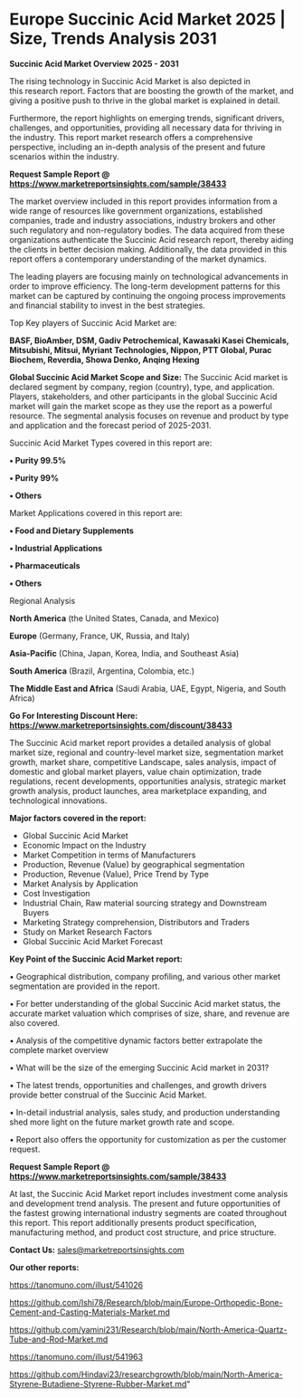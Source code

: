 # Europe Succinic Acid Market 2025 | Size, Trends Analysis 2031

<Strong> Succinic Acid Market Overview 2025 - 2031</strong>

The rising technology in Succinic Acid Market is also depicted in this research report. Factors that are boosting the growth of the market, and giving a positive push to thrive in the global market is explained in detail.

Furthermore, the report highlights on emerging trends, significant drivers, challenges, and opportunities, providing all necessary data for thriving in the industry. This report market research offers a comprehensive perspective, including an in-depth analysis of the present and future scenarios within the industry.

<strong>Request Sample Report @ <a href=https://www.marketreportsinsights.com/sample/38433>https://www.marketreportsinsights.com/sample/38433</a></strong>

The market overview included in this report provides information from a wide range of resources like government organizations, established companies, trade and industry associations, industry brokers and other such regulatory and non-regulatory bodies. The data acquired from these organizations authenticate the Succinic Acid research report, thereby aiding the clients in better decision making. Additionally, the data provided in this report offers a contemporary understanding of the market dynamics.

The leading players are focusing mainly on technological advancements in order to improve efficiency. The long-term development patterns for this market can be captured by continuing the ongoing process improvements and financial stability to invest in the best strategies.

Top Key players of Succinic Acid Market are:

<strong>BASF, BioAmber, DSM, Gadiv Petrochemical, Kawasaki Kasei Chemicals, Mitsubishi, Mitsui, Myriant Technologies, Nippon, PTT Global, Purac Biochem, Reverdia, Showa Denko, Anqing Hexing</strong>

<strong><b>Global Succinic Acid Market Scope and Size:</b></strong>
The Succinic Acid market is declared segment by company, region (country), type, and application. Players, stakeholders, and other participants in the global Succinic Acid market will gain the market scope as they use the report as a powerful resource. The segmental analysis focuses on revenue and product by type and application and the forecast period of 2025-2031.

Succinic Acid Market Types covered in this report are:

<strong>•  Purity 99.5%

•  Purity 99%

•  Others</strong>

Market Applications covered in this report are:

<strong>•  Food and Dietary Supplements

•  Industrial Applications

•  Pharmaceuticals

•  Others</strong> 

Regional Analysis

<strong>North America</strong> (the United States, Canada, and Mexico)

<strong>Europe</strong> (Germany, France, UK, Russia, and Italy)

<strong>Asia-Pacific</strong> (China, Japan, Korea, India, and Southeast Asia)

<strong>South America</strong> (Brazil, Argentina, Colombia, etc.)

<strong>The Middle East and Africa</strong> (Saudi Arabia, UAE, Egypt, Nigeria, and South Africa)

<strong>Go For Interesting Discount Here: <a href=https://www.marketreportsinsights.com/discount/38433>https://www.marketreportsinsights.com/discount/38433</a></strong>

The Succinic Acid market report provides a detailed analysis of global market size, regional and country-level market size, segmentation market growth, market share, competitive Landscape, sales analysis, impact of domestic and global market players, value chain optimization, trade regulations, recent developments, opportunities analysis, strategic market growth analysis, product launches, area marketplace expanding, and technological innovations.

<strong><b>Major factors covered in the report:</b></strong>
<ul>
  <li>Global Succinic Acid Market </li>
  <li>Economic Impact on the Industry</li>
  <li>Market Competition in terms of Manufacturers</li>
  <li>Production, Revenue (Value) by geographical segmentation</li>
  <li>Production, Revenue (Value), Price Trend by Type</li>
  <li>Market Analysis by Application</li>
  <li>Cost Investigation</li>
  <li>Industrial Chain, Raw material sourcing strategy and Downstream Buyers</li>
  <li>Marketing Strategy comprehension, Distributors and Traders</li>
  <li>Study on Market Research Factors</li>
  <li>Global Succinic Acid Market Forecast</li>
</ul>

<strong><b>Key Point of the Succinic Acid Market report:</b></strong>

• Geographical distribution, company profiling, and various other market segmentation are provided in the report.

• For better understanding of the global Succinic Acid market status, the accurate market valuation which comprises of size, share, and revenue are also covered.

• Analysis of the competitive dynamic factors better extrapolate the complete market overview

• What will be the size of the emerging Succinic Acid market in 2031?

• The latest trends, opportunities and challenges, and growth drivers provide better construal of the Succinic Acid Market.

• In-detail industrial analysis, sales study, and production understanding shed more light on the future market growth rate and scope.

• Report also offers the opportunity for customization as per the customer request.

<strong>Request Sample Report @ <a href=https://www.marketreportsinsights.com/sample/38433>https://www.marketreportsinsights.com/sample/38433</a></strong>

At last, the Succinic Acid Market report includes investment come analysis and development trend analysis. The present and future opportunities of the fastest growing international industry segments are coated throughout this report. This report additionally presents product specification, manufacturing method, and product cost structure, and price structure.

<strong>Contact Us:</strong>
sales@marketreportsinsights.com

<strong>Our other reports:</strong>

<a href=https://tanomuno.com/illust/541026>https://tanomuno.com/illust/541026</a>

<a href=https://github.com/Ishi78/Research/blob/main/Europe-Orthopedic-Bone-Cement-and-Casting-Materials-Market.md>https://github.com/Ishi78/Research/blob/main/Europe-Orthopedic-Bone-Cement-and-Casting-Materials-Market.md</a>

<a href=https://github.com/yamini231/Research/blob/main/North-America-Quartz-Tube-and-Rod-Market.md>https://github.com/yamini231/Research/blob/main/North-America-Quartz-Tube-and-Rod-Market.md</a>

<a href=https://tanomuno.com/illust/541963>https://tanomuno.com/illust/541963</a>

<a href=https://github.com/Hindavi23/researchgrowth/blob/main/North-America-Styrene-Butadiene-Styrene-Rubber-Market.md>https://github.com/Hindavi23/researchgrowth/blob/main/North-America-Styrene-Butadiene-Styrene-Rubber-Market.md</a>"
